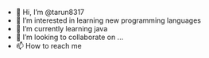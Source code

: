 - 👋 Hi, I’m @tarun8317
- 👀 I’m interested in learning new programming languages
- 🌱 I’m currently learning java 
- 💞️ I’m looking to collaborate on ...
- 📫 How to reach me 

<!---
tarun8317/tarun8317 is a ✨ special ✨ repository because its `README.md` (this file) appears on your GitHub profile.
You can click the Preview link to take a look at your changes.
--->
